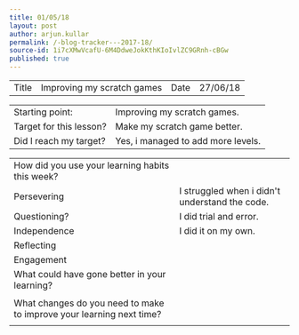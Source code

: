 ```yaml
---
title: 01/05/18
layout: post
author: arjun.kullar
permalink: /-blog-tracker---2017-18/
source-id: 1i7cXMwVcafU-6M4DdweJokKthKIoIvlZC9GRnh-cBGw
published: true
---
```

<table>
  <tr>
    <td>Title</td>
    <td>Improving my scratch games</td>
    <td>Date</td>
    <td>27/06/18</td>
  </tr>
</table>


<table>
  <tr>
    <td>Starting point:</td>
    <td>Improving my scratch games.</td>
  </tr>
  <tr>
    <td>Target for this lesson?</td>
    <td>Make my scratch game better.</td>
  </tr>
  <tr>
    <td>Did I reach my target?</td>
    <td>Yes, i managed to add more levels.</td>
  </tr>
</table>


<table>
  <tr>
    <td>How did you use your learning habits this week?</td>
    <td></td>
  </tr>
  <tr>
    <td>Persevering</td>
    <td>I struggled when i didn't understand the code.</td>
  </tr>
  <tr>
    <td>Questioning?</td>
    <td>I did trial and error.</td>
  </tr>
  <tr>
    <td>Independence</td>
    <td>I did it on my own.</td>
  </tr>
  <tr>
    <td>Reflecting</td>
    <td></td>
  </tr>
  <tr>
    <td>Engagement</td>
    <td></td>
  </tr>
  <tr>
    <td>What could have gone better in your learning?</td>
    <td></td>
  </tr>
  <tr>
    <td></td>
    <td></td>
  </tr>
  <tr>
    <td>What changes do you need to make to improve your learning next time?</td>
    <td></td>
  </tr>
  <tr>
    <td></td>
    <td></td>
  </tr>
</table>


